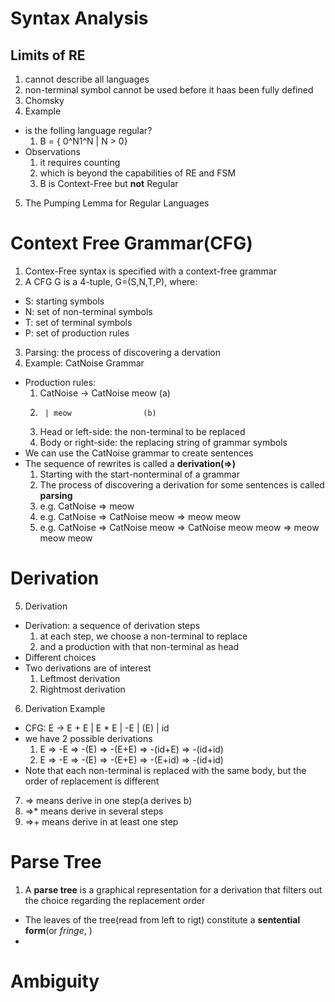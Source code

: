 # Syntax Analysis
## Limits of RE
1. cannot describe all languages
2. non-terminal symbol cannot be used before it haas been fully defined
3. Chomsky
4. Example
  * is the folling language regular?
    1. B = { 0^N1^N | N > 0}
  * Observations
    1. it requires counting
    2. which is beyond the capabilities of RE and FSM
    3. B is Context-Free but **not** Regular
5. The Pumping Lemma for Regular Languages

# Context Free Grammar(CFG)
1. Contex-Free syntax is specified with a context-free grammar
2. A CFG G is a 4-tuple, G=(S,N,T,P), where:
  * S: starting symbols
  * N: set of non-terminal symbols
  * T: set of terminal symbols
  * P: set of production rules
3. Parsing: the process of discovering a dervation
4. Example: CatNoise Grammar
  * Production rules:
    1. CatNoise -> CatNoise meow      (a)
    2. 		| meow                (b)
    3. Head or left-side: the non-terminal to be replaced
    4. Body or right-side: the replacing string of grammar symbols
  * We can use the CatNoise grammar to create sentences
  * The sequence of rewrites is called a **derivation(=>)**
    1. Starting with the start-nonterminal of a grammar
    2. The process of discovering a derivation for some sentences is called **parsing**
    3. e.g. CatNoise => meow
    3. e.g. CatNoise => CatNoise meow => meow meow
    3. e.g. CatNoise => CatNoise meow => CatNoise meow meow => meow meow meow

# Derivation
5. Derivation
  * Derivation: a sequence of derivation steps
    1. at each step, we choose a non-terminal to replace
    2. and a production with that non-terminal as head
  * Different choices
  * Two derivations are of interest
    1. Leftmost derivation
    2. Rightmost derivation
6. Derivation Example
  * CFG: E -> E + E | E * E | -E | (E) | id
  * we have 2 possible derivations
    1. E => -E => -(E) => -(E+E) => -(id+E) => -(id+id)
    2. E => -E => -(E) => -(E+E) => -(E+id) => -(id+id)
  * Note that each non-terminal is replaced with the same body, but the order of replacement is different
7. => means derive in one step(a derives b)
8. =>\*  means derive in several steps
8. =>\+  means derive in at least one step

# Parse Tree
1. A **parse tree** is a graphical representation for a derivation that filters out the choice regarding the replacement order
  * The leaves of the tree(read from left to rigt) constitute a **sentential form**(or *fringe*, )
  *

# Ambiguity
